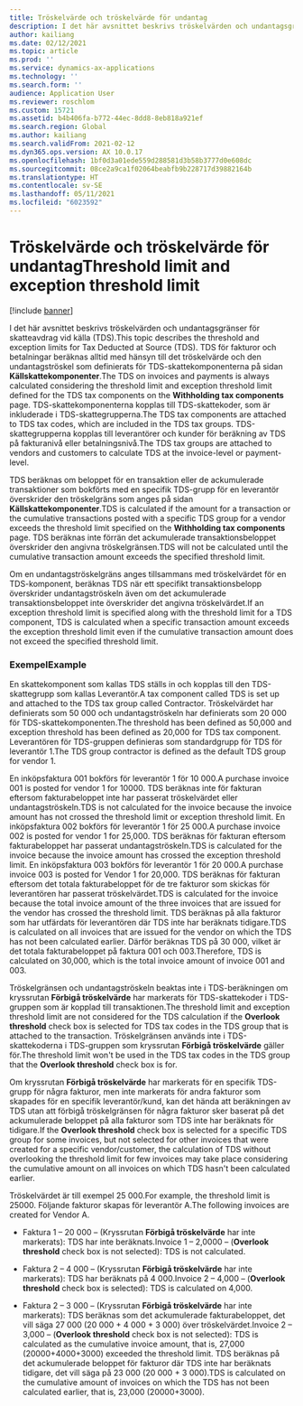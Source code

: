 ```yaml
---
title: Tröskelvärde och tröskelvärde för undantag
description: I det här avsnittet beskrivs tröskelvärden och undantagsgränser för skatteavdrag vid källa (TDS).
author: kailiang
ms.date: 02/12/2021
ms.topic: article
ms.prod: ''
ms.service: dynamics-ax-applications
ms.technology: ''
ms.search.form: ''
audience: Application User
ms.reviewer: roschlom
ms.custom: 15721
ms.assetid: b4b406fa-b772-44ec-8dd8-8eb818a921ef
ms.search.region: Global
ms.author: kailiang
ms.search.validFrom: 2021-02-12
ms.dyn365.ops.version: AX 10.0.17
ms.openlocfilehash: 1bf0d3a01ede559d288581d3b58b3777d0e608dc
ms.sourcegitcommit: 08ce2a9ca1f02064beabfb9b228717d39882164b
ms.translationtype: HT
ms.contentlocale: sv-SE
ms.lasthandoff: 05/11/2021
ms.locfileid: "6023592"
---
```

# <a name="threshold-limit-and-exception-threshold-limit"></a><span data-ttu-id="397d8-103">Tröskelvärde och tröskelvärde för undantag</span><span class="sxs-lookup"><span data-stu-id="397d8-103">Threshold limit and exception threshold limit</span></span>

[!include [banner](../includes/banner.md)]

<span data-ttu-id="397d8-104">I det här avsnittet beskrivs tröskelvärden och undantagsgränser för skatteavdrag vid källa (TDS).</span><span class="sxs-lookup"><span data-stu-id="397d8-104">This topic describes the threshold and exception limits for Tax Deducted at Source (TDS).</span></span> <span data-ttu-id="397d8-105">TDS för fakturor och betalningar beräknas alltid med hänsyn till det tröskelvärde och den undantagströskel som definierats för TDS-skattekomponenterna på sidan **Källskattekomponenter**.</span><span class="sxs-lookup"><span data-stu-id="397d8-105">The TDS on invoices and payments is always calculated considering the threshold limit and exception threshold limit defined for the TDS tax components on the **Withholding tax components** page.</span></span> <span data-ttu-id="397d8-106">TDS-skattekomponenterna kopplas till TDS-skattekoder, som är inkluderade i TDS-skattegrupperna.</span><span class="sxs-lookup"><span data-stu-id="397d8-106">The TDS tax components are attached to TDS tax codes, which are included in the TDS tax groups.</span></span> <span data-ttu-id="397d8-107">TDS-skattegrupperna kopplas till leverantörer och kunder för beräkning av TDS på fakturanivå eller betalningsnivå.</span><span class="sxs-lookup"><span data-stu-id="397d8-107">The TDS tax groups are attached to vendors and customers to calculate TDS at the invoice-level or payment-level.</span></span>

<span data-ttu-id="397d8-108">TDS beräknas om beloppet för en transaktion eller de ackumulerade transaktioner som bokförts med en specifik TDS-grupp för en leverantör överskrider den tröskelgräns som anges på sidan **Källskattekomponenter**.</span><span class="sxs-lookup"><span data-stu-id="397d8-108">TDS is calculated if the amount for a transaction or the cumulative transactions posted with a specific TDS group for a vendor exceeds the threshold limit specified on the **Withholding tax components** page.</span></span> <span data-ttu-id="397d8-109">TDS beräknas inte förrän det ackumulerade transaktionsbeloppet överskrider den angivna tröskelgränsen.</span><span class="sxs-lookup"><span data-stu-id="397d8-109">TDS will not be calculated until the cumulative transaction amount exceeds the specified threshold limit.</span></span>

<span data-ttu-id="397d8-110">Om en undantagströskelgräns anges tillsammans med tröskelvärdet för en TDS-komponent, beräknas TDS när ett specifikt transaktionsbelopp överskrider undantagströskeln även om det ackumulerade transaktionsbeloppet inte överskrider det angivna tröskelvärdet.</span><span class="sxs-lookup"><span data-stu-id="397d8-110">If an exception threshold limit is specified along with the threshold limit for a TDS component, TDS is calculated when a specific transaction amount exceeds the exception threshold limit even if the cumulative transaction amount does not exceed the specified threshold limit.</span></span>

### <a name="example"></a><span data-ttu-id="397d8-111">Exempel</span><span class="sxs-lookup"><span data-stu-id="397d8-111">Example</span></span>
<span data-ttu-id="397d8-112">En skattekomponent som kallas TDS ställs in och kopplas till den TDS-skattegrupp som kallas Leverantör.</span><span class="sxs-lookup"><span data-stu-id="397d8-112">A tax component called TDS is set up and attached to the TDS tax group called Contractor.</span></span> <span data-ttu-id="397d8-113">Tröskelvärdet har definierats som 50 000 och undantagströskeln har definierats som 20 000 för TDS-skattekomponenten.</span><span class="sxs-lookup"><span data-stu-id="397d8-113">The threshold has been defined as 50,000 and exception threshold has been defined as 20,000 for TDS tax component.</span></span> <span data-ttu-id="397d8-114">Leverantören för TDS-gruppen definieras som standardgrupp för TDS för leverantör 1.</span><span class="sxs-lookup"><span data-stu-id="397d8-114">The TDS group contractor is defined as the default TDS group for vendor 1.</span></span>

<span data-ttu-id="397d8-115">En inköpsfaktura 001 bokförs för leverantör 1 för 10 000.</span><span class="sxs-lookup"><span data-stu-id="397d8-115">A purchase invoice 001 is posted for vendor 1 for 10000.</span></span> <span data-ttu-id="397d8-116">TDS beräknas inte för fakturan eftersom fakturabeloppet inte har passerat tröskelvärdet eller undantagströskeln.</span><span class="sxs-lookup"><span data-stu-id="397d8-116">TDS is not calculated for the invoice because the invoice amount has not crossed the threshold limit or exception threshold limit.</span></span> <span data-ttu-id="397d8-117">En inköpsfaktura 002 bokförs för leverantör 1 för 25 000.</span><span class="sxs-lookup"><span data-stu-id="397d8-117">A purchase invoice 002 is posted for vendor 1 for 25,000.</span></span> <span data-ttu-id="397d8-118">TDS beräknas för fakturan eftersom fakturabeloppet har passerat undantagströskeln.</span><span class="sxs-lookup"><span data-stu-id="397d8-118">TDS is calculated for the invoice because the invoice amount has crossed the exception threshold limit.</span></span> <span data-ttu-id="397d8-119">En inköpsfaktura 003 bokförs för leverantör 1 för 20 000.</span><span class="sxs-lookup"><span data-stu-id="397d8-119">A purchase invoice 003 is posted for Vendor 1 for 20,000.</span></span> <span data-ttu-id="397d8-120">TDS beräknas för fakturan eftersom det totala fakturabeloppet för de tre fakturor som skickas för leverantören har passerat tröskelvärdet.</span><span class="sxs-lookup"><span data-stu-id="397d8-120">TDS is calculated for the invoice because the total invoice amount of the three invoices that are issued for the vendor has crossed the threshold limit.</span></span> <span data-ttu-id="397d8-121">TDS beräknas på alla fakturor som har utfärdats för leverantören där TDS inte har beräknats tidigare.</span><span class="sxs-lookup"><span data-stu-id="397d8-121">TDS is calculated on all invoices that are issued for the vendor on which the TDS has not been calculated earlier.</span></span> <span data-ttu-id="397d8-122">Därför beräknas TDS på 30 000, vilket är det totala fakturabeloppet på faktura 001 och 003.</span><span class="sxs-lookup"><span data-stu-id="397d8-122">Therefore, TDS is calculated on 30,000, which is the total invoice amount of invoice 001 and 003.</span></span>

<span data-ttu-id="397d8-123">Tröskelgränsen och undantagströskeln beaktas inte i TDS-beräkningen om kryssrutan **Förbigå tröskelvärde** har markerats för TDS-skattekoder i TDS-gruppen som är kopplad till transaktionen.</span><span class="sxs-lookup"><span data-stu-id="397d8-123">The threshold limit and exception threshold limit are not considered for the TDS calculation if the **Overlook threshold** check box is selected for TDS tax codes in the TDS group that is attached to the transaction.</span></span> <span data-ttu-id="397d8-124">Tröskelgränsen används inte i TDS-skattekoderna i TDS-gruppen som kryssrutan **Förbigå tröskelvärde** gäller för.</span><span class="sxs-lookup"><span data-stu-id="397d8-124">The threshold limit won't be used in the TDS tax codes in the TDS group that the **Overlook threshold** check box is for.</span></span>

<span data-ttu-id="397d8-125">Om kryssrutan **Förbigå tröskelvärde** har markerats för en specifik TDS-grupp för några fakturor, men inte markerats för andra fakturor som skapades för en specifik leverantör/kund, kan det hända att beräkningen av TDS utan att förbigå tröskelgränsen för några fakturor sker baserat på det ackumulerade beloppet på alla fakturor som TDS inte har beräknats för tidigare.</span><span class="sxs-lookup"><span data-stu-id="397d8-125">If the **Overlook threshold** check box is selected for a specific TDS group for some invoices, but not selected for other invoices that were created for a specific vendor/customer, the calculation of TDS without overlooking the threshold limit for few invoices may take place considering the cumulative amount on all invoices on which TDS hasn't been calculated earlier.</span></span>

<span data-ttu-id="397d8-126">Tröskelvärdet är till exempel 25 000.</span><span class="sxs-lookup"><span data-stu-id="397d8-126">For example, the threshold limit is 25000.</span></span> <span data-ttu-id="397d8-127">Följande fakturor skapas för leverantör A.</span><span class="sxs-lookup"><span data-stu-id="397d8-127">The following invoices are created for Vendor A.</span></span>

- <span data-ttu-id="397d8-128">Faktura 1 – 20 000 – (Kryssrutan **Förbigå tröskelvärde** har inte markerats): TDS har inte beräknats.</span><span class="sxs-lookup"><span data-stu-id="397d8-128">Invoice 1 – 2,0000 – (**Overlook threshold** check box is not selected): TDS is not calculated.</span></span>

- <span data-ttu-id="397d8-129">Faktura 2 – 4 000 – (Kryssrutan **Förbigå tröskelvärde** har inte markerats): TDS har beräknats på 4 000.</span><span class="sxs-lookup"><span data-stu-id="397d8-129">Invoice 2 – 4,000 – (**Overlook threshold** check box is selected): TDS is calculated on 4,000.</span></span>

- <span data-ttu-id="397d8-130">Faktura 2 – 3 000 – (Kryssrutan **Förbigå tröskelvärde** har inte markerats): TDS beräknas som det ackumulerade fakturabeloppet, det vill säga 27 000 (20 000 + 4 000 + 3 000) över tröskelvärdet.</span><span class="sxs-lookup"><span data-stu-id="397d8-130">Invoice 2 – 3,000 – (**Overlook threshold** check box is not selected): TDS is calculated as the cumulative invoice amount, that is, 27,000 (20000+4000+3000) exceeded the threshold limit.</span></span> <span data-ttu-id="397d8-131">TDS beräknas på det ackumulerade beloppet för fakturor där TDS inte har beräknats tidigare, det vill säga på 23 000 (20 000 + 3 000).</span><span class="sxs-lookup"><span data-stu-id="397d8-131">TDS is calculated on the cumulative amount of invoices on which the TDS has not been calculated earlier, that is, 23,000 (20000+3000).</span></span>

